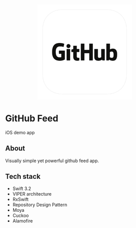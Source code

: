 <h3 align="center">
  <img src="assets/github_feed_icon_web.png" width="300">
</h3>

# GitHub Feed

iOS demo app

## About

Visually simple yet powerful github feed app.

## Tech stack

* Swift 3.2
* VIPER architecture
* RxSwift
* Repository Design Pattern
* Moya
* Cuckoo
* Alamofire